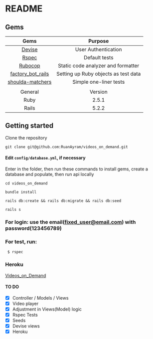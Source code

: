 # README

## Gems

| Gems  | Purpose |
| :---: |:-------:|
| [Devise](https://github.com/plataformatec/devise) | User Authentication |
| [Rspec](https://github.com/rspec/rspec-rails) | Default tests |
| [Rubocop](https://github.com/rubocop-hq/rubocop) | Static code analyzer and formatter |
| [factory_bot_rails](https://github.com/thoughtbot/factory_bot_rails) | Setting up Ruby objects as test data |
| [shoulda-matchers](https://github.com/thoughtbot/shoulda-matchers) | Simple one-liner tests |
|  |  |
| General | Version |
| Ruby  | 2.5.1 |
| Rails | 5.2.2 |

## Getting started

Clone the repository
```
git clone git@github.com:RuanAyram/videos_on_demand.git
```

#### Edit `config/database.yml`, if necessary

Enter in the folder, then run these commands to install gems, create a database and populate, then run api locally
```
cd videos_on_demand

bundle install

rails db:create && rails db:migrate && rails db:seed

rails s
```

### For login: use the email(fixed_user@email.com) with password(123456789)

### For test, run:

```
 $ rspec
```

### Heroku

[Videos_on_Demand](https://videos-on-demand.herokuapp.com/)

#### TO DO

- [x] Controller / Models / Views
- [x] Video player
- [x] Adjustment in Views(Model) logic
- [x] Rspec Tests
- [x] Seeds
- [x] Devise views
- [x] Heroku

